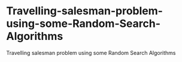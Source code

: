 # Travelling-salesman-problem-using-some-Random-Search-Algorithms
Travelling salesman problem using some Random Search Algorithms

